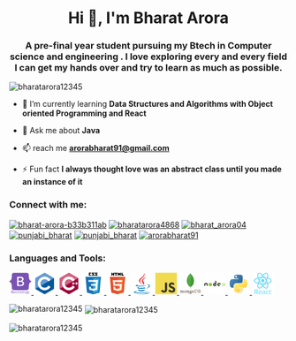 <h1 align="center">Hi 👋, I'm Bharat Arora</h1>
<h3 align="center">A pre-final year student pursuing my Btech in Computer science and engineering . I love exploring every and every field I can get my hands over and try to learn as much as possible.</h3>

<p align="left"> <img src="https://komarev.com/ghpvc/?username=bharatarora12345&label=Profile%20views&color=0e75b6&style=flat" alt="bharatarora12345" /> </p>

- 🌱 I’m currently learning **Data Structures and Algorithms with Object oriented Programming and React**

- 💬 Ask me about **Java**

- 📫 reach me **arorabharat91@gmail.com**

- ⚡ Fun fact **I always thought love was an abstract class until you made an instance of it**

<h3 align="left">Connect with me:</h3>
<p align="left">
<a href="https://linkedin.com/in/bharat-arora-b33b311ab" target="blank"><img align="center" src="https://raw.githubusercontent.com/rahuldkjain/github-profile-readme-generator/master/src/images/icons/Social/linked-in-alt.svg" alt="bharat-arora-b33b311ab" height="30" width="40" /></a>
<a href="https://instagram.com/bharatarora4868" target="blank"><img align="center" src="https://raw.githubusercontent.com/rahuldkjain/github-profile-readme-generator/master/src/images/icons/Social/instagram.svg" alt="bharatarora4868" height="30" width="40" /></a>
<a href="https://www.codechef.com/users/bharat_arora04" target="blank"><img align="center" src="https://cdn.jsdelivr.net/npm/simple-icons@3.1.0/icons/codechef.svg" alt="bharat_arora04" height="30" width="40" /></a>
<a href="https://www.hackerrank.com/punjabi_bharat" target="blank"><img align="center" src="https://raw.githubusercontent.com/rahuldkjain/github-profile-readme-generator/master/src/images/icons/Social/hackerrank.svg" alt="punjabi_bharat" height="30" width="40" /></a>
<a href="https://www.leetcode.com/punjabi_bharat" target="blank"><img align="center" src="https://raw.githubusercontent.com/rahuldkjain/github-profile-readme-generator/master/src/images/icons/Social/leet-code.svg" alt="punjabi_bharat" height="30" width="40" /></a>
<a href="https://auth.geeksforgeeks.org/user/arorabharat91" target="blank"><img align="center" src="https://raw.githubusercontent.com/rahuldkjain/github-profile-readme-generator/master/src/images/icons/Social/geeks-for-geeks.svg" alt="arorabharat91" height="30" width="40" /></a>
</p>

<h3 align="left">Languages and Tools:</h3>
<p align="left"> <a href="https://getbootstrap.com" target="_blank" rel="noreferrer"> <img src="https://raw.githubusercontent.com/devicons/devicon/master/icons/bootstrap/bootstrap-plain-wordmark.svg" alt="bootstrap" width="40" height="40"/> </a> <a href="https://www.cprogramming.com/" target="_blank" rel="noreferrer"> <img src="https://raw.githubusercontent.com/devicons/devicon/master/icons/c/c-original.svg" alt="c" width="40" height="40"/> </a> <a href="https://www.w3schools.com/cpp/" target="_blank" rel="noreferrer"> <img src="https://raw.githubusercontent.com/devicons/devicon/master/icons/cplusplus/cplusplus-original.svg" alt="cplusplus" width="40" height="40"/> </a> <a href="https://www.w3schools.com/css/" target="_blank" rel="noreferrer"> <img src="https://raw.githubusercontent.com/devicons/devicon/master/icons/css3/css3-original-wordmark.svg" alt="css3" width="40" height="40"/> </a> <a href="https://www.w3.org/html/" target="_blank" rel="noreferrer"> <img src="https://raw.githubusercontent.com/devicons/devicon/master/icons/html5/html5-original-wordmark.svg" alt="html5" width="40" height="40"/> </a> <a href="https://www.java.com" target="_blank" rel="noreferrer"> <img src="https://raw.githubusercontent.com/devicons/devicon/master/icons/java/java-original.svg" alt="java" width="40" height="40"/> </a> <a href="https://developer.mozilla.org/en-US/docs/Web/JavaScript" target="_blank" rel="noreferrer"> <img src="https://raw.githubusercontent.com/devicons/devicon/master/icons/javascript/javascript-original.svg" alt="javascript" width="40" height="40"/> </a> <a href="https://www.mongodb.com/" target="_blank" rel="noreferrer"> <img src="https://raw.githubusercontent.com/devicons/devicon/master/icons/mongodb/mongodb-original-wordmark.svg" alt="mongodb" width="40" height="40"/> </a> <a href="https://nodejs.org" target="_blank" rel="noreferrer"> <img src="https://raw.githubusercontent.com/devicons/devicon/master/icons/nodejs/nodejs-original-wordmark.svg" alt="nodejs" width="40" height="40"/> </a> <a href="https://www.python.org" target="_blank" rel="noreferrer"> <img src="https://raw.githubusercontent.com/devicons/devicon/master/icons/python/python-original.svg" alt="python" width="40" height="40"/> </a> <a href="https://reactjs.org/" target="_blank" rel="noreferrer"> <img src="https://raw.githubusercontent.com/devicons/devicon/master/icons/react/react-original-wordmark.svg" alt="react" width="40" height="40"/> </a> </p>

<p><img align="left" src="https://github-readme-stats.vercel.app/api/top-langs?username=bharatarora12345&show_icons=true&locale=en&layout=compact" alt="bharatarora12345" /></p>

<p>&nbsp;<img align="center" src="https://github-readme-stats.vercel.app/api?username=bharatarora12345&show_icons=true&locale=en" alt="bharatarora12345" /></p>

<p><img align="center" src="https://github-readme-streak-stats.herokuapp.com/?user=bharatarora12345&" alt="bharatarora12345" /></p>
